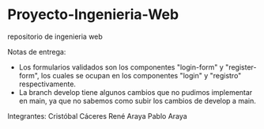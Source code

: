 # Proyecto-Ingenieria-Web
repositorio de ingenieria web

Notas de entrega: 
- Los formularios validados son los componentes "login-form" y "register-form", los cuales se ocupan en los componentes "login" y "registro" respectivamente.
- La branch develop tiene algunos cambios que no pudimos implementar en main, ya que no sabemos como subir los cambios de develop a main.

Integrantes:
Cristóbal Cáceres
René Araya
Pablo Araya
